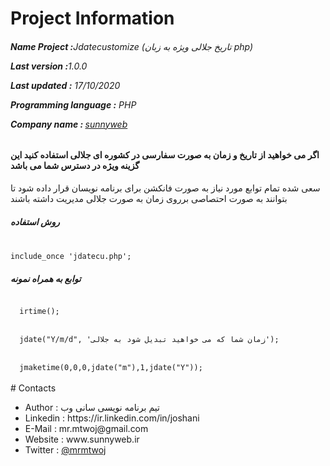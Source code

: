 # Project Information
<p><b><h6>Name Project :</b>Jdatecustomize (تاریخ جلالی ویژه به زبان php)</p>
<p><b>Last version  :</b>1.0.0</p>
<p><b>Last updated :</b> 17/10/2020</p>
<p><b>Programming language :</b> PHP</p>
<p><b>Company name : </b><a target="_black" href="https://sunnyweb.ir">sunnyweb</a></p></h6>
<h4>اگر می خواهید از تاریخ و زمان به صورت سفارسی در کشوره ای جلالی استفاده کنید این گزینه ویژه در دسترس شما می باشد</h4>
سعی شده تمام توابع مورد نیاز به صورت فانکشن برای برنامه نویسان قرار داده شود تا بتوانند به صورت احتصاصی برروی زمان به صورت جلالی مدیریت داشته باشند 
 <h5>روش استفاده</h5> 
  <br>
  <code>include_once 'jdatecu.php';</code>
  <br>
  <h5>توابع به همراه نمونه</h5>
<code>
  irtime();
</code>
<br>
<code>
  jdate("Y/m/d", 'زمان شما که می خواهید تبدیل شود به جلالی');
</code>
<br>
<code>
  jmaketime(0,0,0,jdate("m"),1,jdate("Y"));
</code>
<br>
# Contacts
<ul>
<li>   Author      :   تیم برنامه نویسی سانی وب
<li>   Linkedin    :   https://ir.linkedin.com/in/joshani
<li>   E-Mail      :   mr.mtwoj@gmail.com
<li>   Website     :   www.sunnyweb.ir
<li>   Twitter     :   <a href="https://twitter.com/MrMtwoj">@mrmtwoj</a>
</ul>
